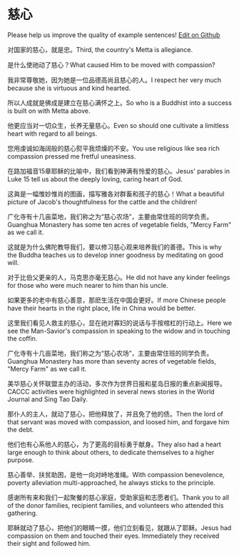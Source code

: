 # 慈心

Please help us improve the quality of example sentences! [Edit on Github](https://github.com/jiyushe/jiyu-example-sentence-source/blob/main/chinese/cixin.md)

<p><span class="chinese">对国家的慈心，就是忠。</span><span class="english">Third, the country's Metta is allegiance.</span></p>

<p><span class="chinese">是什么使祂动了慈心？</span><span class="english">What caused Him to be moved with compassion?</span></p>

<p><span class="chinese">我非常尊敬她，因为她是一位品德高尚且慈心的人。</span><span class="english">I respect her very much because she is virtuous and kind hearted.</span></p>

<p><span class="chinese">所以人成就是佛成是建立在慈心满怀之上。</span><span class="english">So who is a Buddhist into a success is built on with Metta above.</span></p>

<p><span class="chinese">他更应当对一切众生，长养无量慈心。</span><span class="english">Even so should one cultivate a limitless heart with regard to all beings.</span></p>

<p><span class="chinese">您用虔诚如海阔般的慈心熨平我烦燥的不安。</span><span class="english">You use religious like sea rich compassion pressed me fretful uneasiness.</span></p>

<p><span class="chinese">在路加福音15章耶稣的比喻中，我们看到神满有怜爱的慈心。</span><span class="english">Jesus' parables in Luke 15 tell us about the deeply loving, caring heart of God.</span></p>

<p><span class="chinese">这眞是一幅惟妙惟肖的图画，描写雅各对群畜和孩子的慈心！</span><span class="english">What a beautiful picture of Jacob's thoughtfulness for the cattle and the children!</span></p>

<p><span class="chinese">广化寺有十几亩菜地，我们称之为“慈心农场”，主要由常住班的同学负责。</span><span class="english">Guanghua Monastery has some ten acres of vegetable fields, "Mercy Farm" as we call it.</span></p>

<p><span class="chinese">这就是为什么佛陀教导我们，要以修习慈心观来培养我们的善德。</span><span class="english">This is why the Buddha teaches us to develop inner goodness by meditating on good will.</span></p>

<p><span class="chinese">对于比伯父更亲的人，马克思亦毫无慈心。</span><span class="english">He did not have any kinder feelings for those who were much nearer to him than his uncle.</span></p>

<p><span class="chinese">如果更多的老中有慈心善意，那麽生活在中国会更好。</span><span class="english">If more Chinese people have their hearts in the right place, life in China would be better.</span></p>

<p><span class="chinese">这里我们看见人救主的慈心，显在祂对寡妇的说话与手按棺杠的行动上。</span><span class="english">Here we see the Man-Savior's compassion in speaking to the widow and in touching the coffin.</span></p>

<p><span class="chinese">广化寺有十几亩菜地，我们称之为“慈心农场”，主要由常住班的同学负责。</span><span class="english">Guanghua Monastery has more than seventy acres of vegetable fields, "Mercy Farm" as we call it.</span></p>

<p><span class="chinese">美华慈心关怀联盟主办的活动，多次作为世界日报和星岛日报的重点新闻报导。</span><span class="english">CACCC activities were highlighted in several news stories in the World Journal and Sing Tao Daily.</span></p>

<p><span class="chinese">那仆人的主人，就动了慈心，把他释放了，并且免了他的债。</span><span class="english">Then the lord of that servant was moved with compassion, and loosed him, and forgave him the debt.</span></p>

<p><span class="chinese">他们也有心系他人的慈心，为了更高的目标勇于献身。</span><span class="english">They also had a heart large enough to think about others, to dedicate themselves to a higher purpose.</span></p>

<p><span class="chinese">慈心善举、扶贫助困，是他一向对峙地准绳。</span><span class="english">With compassion benevolence, poverty alleviation multi-approached, he always sticks to the principle.</span></p>

<p><span class="chinese">感谢所有来和我们一起聚餐的慈心家庭，受助家庭和志愿者们。</span><span class="english">Thank you to all of the donor families, recipient families, and volunteers who attended this gathering.</span></p>

<p><span class="chinese">耶稣就动了慈心，把他们的眼睛一摸，他们立刻看见，就跟从了耶稣。</span><span class="english">Jesus had compassion on them and touched their eyes. Immediately they received their sight and followed him.</span></p>

